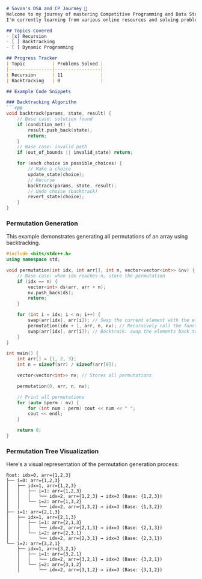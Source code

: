 
```markdown
# Sovon's DSA and CP Journey 🚀
Welcome to my journey of mastering Competitive Programming and Data Structures & Algorithms (DSA).  
I'm currently learning from various online resources and solving problems on platforms like Codeforces and LeetCode.

## Topics Covered
- [x] Recursion
- [ ] Backtracking
- [ ] Dynamic Programming

## Progress Tracker
| Topic          | Problems Solved |
|----------------|-----------------|
| Recursion      | 11              |
| Backtracking   | 0               |

## Example Code Snippets

### Backtracking Algorithm
```cpp
void backtrack(params, state, result) {
    // Base case: solution found
    if (condition_met) {
        result.push_back(state);
        return;
    }
    // Base case: invalid path
    if (out_of_bounds || invalid_state) return;

    for (each choice in possible_choices) {
        // Make a choice
        update_state(choice);
        // Recurse
        backtrack(params, state, result);
        // Undo choice (backtrack)
        revert_state(choice);
    }
}
```

### Permutation Generation
This example demonstrates generating all permutations of an array using backtracking.

```cpp
#include <bits/stdc++.h>
using namespace std;

void permutation(int idx, int arr[], int n, vector<vector<int>> &nv) {
    // Base case: when idx reaches n, store the permutation
    if (idx == n) {
        vector<int> ds(arr, arr + n);
        nv.push_back(ds);
        return;
    }

    for (int i = idx; i < n; i++) {
        swap(arr[idx], arr[i]); // Swap the current element with the element at index i
        permutation(idx + 1, arr, n, nv); // Recursively call the function with the next index
        swap(arr[idx], arr[i]); // Backtrack: swap the elements back to their original positions
    }
}

int main() {
    int arr[] = {1, 2, 3};
    int n = sizeof(arr) / sizeof(arr[0]);

    vector<vector<int>> nv; // Stores all permutations

    permutation(0, arr, n, nv);

    // Print all permutations
    for (auto &perm : nv) {
        for (int num : perm) cout << num << " ";
        cout << endl;
    }

    return 0;
}
```

### Permutation Tree Visualization
Here's a visual representation of the permutation generation process:

```
Root: idx=0, arr={1,2,3}
├── i=0: arr={1,2,3}
│   ├── idx=1, arr={1,2,3}
│   │   ├── i=1: arr={1,2,3}
│   │   │   └── idx=2, arr={1,2,3} → idx=3 (Base: {1,2,3})
│   │   └── i=2: arr={1,3,2}
│   │       └── idx=2, arr={1,3,2} → idx=3 (Base: {1,3,2})
├── i=1: arr={2,1,3}
│   ├── idx=1, arr={2,1,3}
│   │   ├── i=1: arr={2,1,3}
│   │   │   └── idx=2, arr={2,1,3} → idx=3 (Base: {2,1,3})
│   │   └── i=2: arr={2,3,1}
│   │       └── idx=2, arr={2,3,1} → idx=3 (Base: {2,3,1})
└── i=2: arr={3,2,1}
    ├── idx=1, arr={3,2,1}
    │   ├── i=1: arr={3,2,1}
    │   │   └── idx=2, arr={3,2,1} → idx=3 (Base: {3,2,1})
    │   └── i=2: arr={3,1,2}
    │       └── idx=2, arr={3,1,2} → idx=3 (Base: {3,1,2})
```

